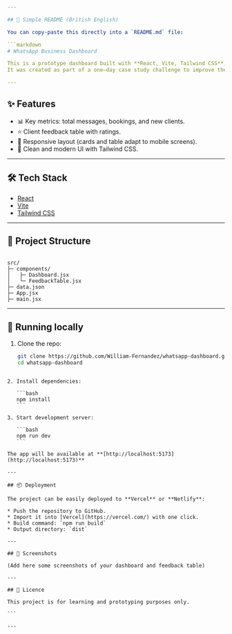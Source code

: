 ```yaml
---

## 📄 Simple README (British English)

You can copy-paste this directly into a `README.md` file:

```markdown
# WhatsApp Business Dashboard

This is a prototype dashboard built with **React, Vite, Tailwind CSS**, and mock JSON data.  
It was created as part of a one–day case study challenge to improve the existing **AI WhatsApp Assistant** by giving small business owners insights into their activity.

---
```


## ✨ Features

-   📊 Key metrics: total messages, bookings, and new clients.
-   ⭐ Client feedback table with ratings.
-   📱 Responsive layout (cards and table adapt to mobile screens).
-   🎨 Clean and modern UI with Tailwind CSS.

---

## 🛠️ Tech Stack

-   [React](https://react.dev/)
-   [Vite](https://vitejs.dev/)
-   [Tailwind CSS](https://tailwindcss.com/)

---

## 📂 Project Structure

```

src/
├─ components/
│   ├─ Dashboard.jsx
│   └─ FeedbackTable.jsx
├─ data.json
├─ App.jsx
├─ main.jsx

```

---

## 🚀 Running locally

1. Clone the repo:
    ```bash
    git clone https://github.com/William-Fernandez/whatsapp-dashboard.git
    cd whatsapp-dashboard
    ```

````

2. Install dependencies:

   ```bash
   npm install
   ```

3. Start development server:

   ```bash
   npm run dev
   ```

The app will be available at **[http://localhost:5173](http://localhost:5173)**

---

## 📦 Deployment

The project can be easily deployed to **Vercel** or **Netlify**:

* Push the repository to GitHub.
* Import it into [Vercel](https://vercel.com/) with one click.
* Build command: `npm run build`
* Output directory: `dist`

---

## 📸 Screenshots

(Add here some screenshots of your dashboard and feedback table)

---

## 📜 Licence

This project is for learning and prototyping purposes only.

```

---
````
